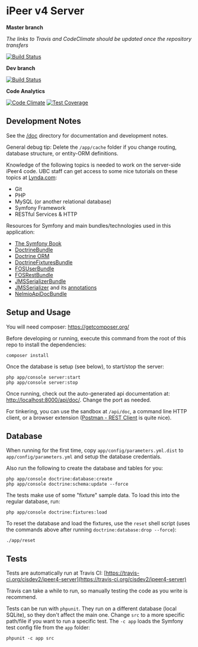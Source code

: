 iPeer v4 Server
========================



**Master branch**

*The links to Travis and CodeClimate should be updated once the repository transfers*

[![Build Status](https://travis-ci.org/cisdev2/ipeer4-server.svg?branch=master)](https://travis-ci.org/cisdev2/ipeer4-server)

**Dev branch**

[![Build Status](https://travis-ci.org/cisdev2/ipeer4-server.svg?branch=dev)](https://travis-ci.org/cisdev2/ipeer4-server)

**Code Analytics**

[![Code Climate](https://codeclimate.com/github/cisdev2/ipeer4-server/badges/gpa.svg)](https://codeclimate.com/github/cisdev2/ipeer4-server)
[![Test Coverage](https://codeclimate.com/github/cisdev2/ipeer4-server/badges/coverage.svg)](https://codeclimate.com/github/cisdev2/ipeer4-server)

Development Notes
------------------------

See the [/doc](/doc) directory for documentation and development notes.

General debug tip: Delete the `/app/cache` folder if you change routing, database structure, or entity-ORM definitions.

Knowledge of the following topics is needed to work on the server-side iPeer4 code. UBC staff can get access to some nice tutorials on these topics at [Lynda.com](http://www.lynda.com/):

- Git
- PHP
- MySQL (or another relational database)
- Symfony Framework
- RESTful Services & HTTP

Resources for Symfony and main bundles/technologies used in this application:

- [The Symfony Book](http://symfony.com/doc/current/book/index.html)
- [DoctrineBundle](http://symfony.com/doc/master/bundles/DoctrineBundle/index.html)
- [Doctrine ORM](http://www.doctrine-project.org/projects/orm.html)
- [DoctrineFixturesBundle](http://symfony.com/doc/master/bundles/DoctrineFixturesBundle/index.html)
- [FOSUserBundle](https://github.com/FriendsOfSymfony/FOSUserBundle)
- [FOSRestBundle](http://symfony.com/doc/master/bundles/FOSRestBundle/index.html)
- [JMSSerializerBundle](http://jmsyst.com/bundles/JMSSerializerBundle)
- [JMSSerializer](http://jmsyst.com/libs/serializer) and its [annotations](http://jmsyst.com/libs/serializer/master/reference/annotations)
- [NelmioApiDocBundle](https://github.com/nelmio/NelmioApiDocBundle)

Setup and Usage
------------------------
You will need composer: https://getcomposer.org/

Before developing or running, execute this command from the root of this repo to install the dependencies:

    composer install

Once the database is setup (see below), to start/stop the server:

    php app/console server:start
    php app/console server:stop

Once running, check out the auto-generated api documentation at: [http://localhost:8000/api/doc/](http://localhost:8000/api/doc/). Change the port as needed.

For tinkering, you can use the sandbox at `/api/doc`, a command line HTTP client, or a browser extension ([Postman - REST Client](https://chrome.google.com/webstore/detail/postman-rest-client/fdmmgilgnpjigdojojpjoooidkmcomcm?hl=en) is quite nice).

Database
------------------------

When running for the first time, copy `app/config/parameters.yml.dist` to `app/config/parameters.yml` and setup the database credentials.

Also run the following to create the database and tables for you:

    php app/console doctrine:database:create
    php app/console doctrine:schema:update --force

The tests make use of some "fixture" sample data. To load this into the regular database, run:

    php app/console doctrine:fixtures:load

To reset the database and load the fixtures, use the `reset` shell script (uses the commands above after running `doctrine:database:drop --force`):

    ./app/reset

Tests
------------------------

Tests are automatically run at Travis CI: [https://travis-ci.org/cisdev2/ipeer4-server](https://travis-ci.org/cisdev2/ipeer4-server)

Travis can take a while to run, so manually testing the code as you write is recommend.

Tests can be run with `phpunit`. They run on a different database (local SQLite), so they don't affect the main one. Change `src` to a more specific path/file if you want to run a specific test. The `-c app` loads the Symfony test config file from the `app` folder:

    phpunit -c app src
